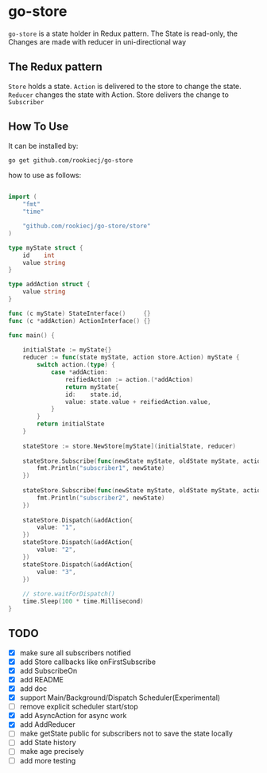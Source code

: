 # go-store

`go-store` is a state holder in Redux pattern.
The State is read-only, the Changes are made with reducer in uni-directional way

## The Redux pattern

`Store` holds a state.
`Action` is delivered to the store to change the state.
`Reducer` changes the state with Action.
Store delivers the change to `Subscriber`


## How To Use

It can be installed by:
```sh
go get github.com/rookiecj/go-store
```

how to use as follows: 
```go

import (
    "fmt"
    "time"

    "github.com/rookiecj/go-store/store"
)

type myState struct {
    id    int
    value string
}

type addAction struct {
    value string
}

func (c myState) StateInterface()     {}
func (c *addAction) ActionInterface() {}

func main() {
    
    initialState := myState{}
    reducer := func(state myState, action store.Action) myState {
        switch action.(type) {
            case *addAction:
                reifiedAction := action.(*addAction)
                return myState{
                id:    state.id,
                value: state.value + reifiedAction.value,
            }
        }
        return initialState
    }
    
    stateStore := store.NewStore[myState](initialState, reducer)
    
    stateStore.Subscribe(func(newState myState, oldState myState, action store.Action) {
        fmt.Println("subscriber1", newState)
    })
    
    stateStore.Subscribe(func(newState myState, oldState myState, action store.Action) {
        fmt.Println("subscriber2", newState)
    })
    
    stateStore.Dispatch(&addAction{
        value: "1",
	})
    stateStore.Dispatch(&addAction{
        value: "2",
	})
    stateStore.Dispatch(&addAction{
        value: "3",
	})
    
    // store.waitForDispatch()
    time.Sleep(100 * time.Millisecond)
}

```

## TODO
- [X] make sure all subscribers notified
- [X] add Store callbacks like onFirstSubscribe
- [X] add SubscribeOn
- [X] add README
- [X] add doc
- [X] support Main/Background/Dispatch Scheduler(Experimental)
- [ ] remove explicit scheduler start/stop
- [X] add AsyncAction for async work
- [X] add AddReducer
- [ ] make getState public for subscribers not to save the state locally 
- [ ] add State history
- [ ] make age precisely
- [ ] add more testing
